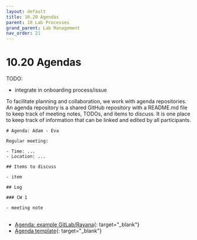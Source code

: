 ```yaml
---
layout: default
title: 10.20 Agendas
parent: 10 Lab Processes
grand_parent: Lab Management
nav_order: 21
---
```


# 10.20 Agendas

TODO:

- integrate in onboarding process/issue

To facilitate planning and collaboration, we work with agenda repositories.
An agenda repository is a shared GitHub repository with a README.md file to keep track of meeting notes, TODOs, and items to discuss.
It is one place to keep track of information that can be linked and edited by all participants.

<pre>
<code># Agenda: Adam - Eva

Regular meeting:

- Time: ...
- Location: ...

## Items to discuss

- item

## Log

### CW 1

- meeting note
</code>
</pre>


- [Agenda: example GitLab/Rayana](https://gitlab.com/rayana/plan/){: target="_blank"}
- [Agenda template](https://github.com/digital-work-lab/agenda_template){: target="_blank"}
